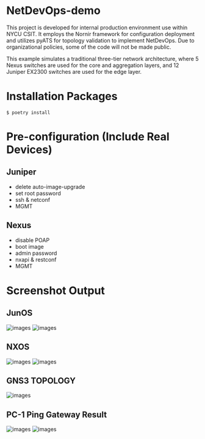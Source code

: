 # NetDevOps-demo
This project is developed for internal production environment use within NYCU CSIT. It employs the Nornir framework for configuration deployment and utilizes pyATS for topology validation to implement NetDevOps. Due to organizational policies, some of the code will not be made public.

This example simulates a traditional three-tier network architecture, where 5 Nexus switches are used for the core and aggregation layers, and 12 Juniper EX2300 switches are used for the edge layer.


# Installation Packages
```
$ poetry install
```

# Pre-configuration (Include Real Devices)
## Juniper
- delete auto-image-upgrade
- set root password
- ssh & netconf
- MGMT
## Nexus
- disable POAP
- boot image
- admin password
- nxapi & restconf
- MGMT

# Screenshot Output
## JunOS
![images](./screenshot/Juniper_nornir_01.png)
![images](./screenshot/Juniper_execute_time_01.png)

## NXOS
![images](./screenshot/Nexus_nornir_01.png)
![images](./screenshot/Nexus_execute_time_01.png)

## GNS3 TOPOLOGY
![images](./screenshot/GNS3_topology.png)

## PC-1 Ping Gateway Result
![images](./screenshot/PC-1_ping_gw_01.png)
![images](./screenshot/Nexus_pc-1_gw_01.png)